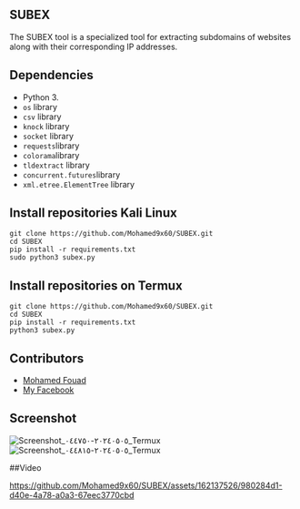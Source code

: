 ## SUBEX
The SUBEX tool is a specialized tool for extracting subdomains of websites along with their corresponding IP addresses.

## Dependencies

- Python 3.
- `os` library
- `csv` library
- `knock` library
- `socket` library                            
- `requests`library
- `colorama`library
- `tldextract` library
- `concurrent.futures`library
- `xml.etree.ElementTree` library

## Install repositories Kali Linux


    git clone https://github.com/Mohamed9x60/SUBEX.git
    cd SUBEX
    pip install -r requirements.txt
    sudo python3 subex.py
    
    


## Install repositories on Termux

    git clone https://github.com/Mohamed9x60/SUBEX.git
    cd SUBEX
    pip install -r requirements.txt
    python3 subex.py
    

## Contributors

- [Mohamed Fouad](https://github.com/Mohamed9x60)
- [My Facebook](https://www.facebook.com/profile.php?id=100014784496206&mibextid=ZbWKwL)
## Screenshot
![Screenshot_٢٠٢٤٠٥٠٥-٠٤٤٧٥٠_Termux](https://github.com/Mohamed9x60/SUBEX/assets/162137526/89d41e98-7c0d-4d6d-b87d-6cecc99a543c)
![Screenshot_٢٠٢٤٠٥٠٥-٠٤٤٨١٥_Termux](https://github.com/Mohamed9x60/SUBEX/assets/162137526/9a0e15f8-1d9a-42e0-b781-905b68fb464c)


##Video

https://github.com/Mohamed9x60/SUBEX/assets/162137526/980284d1-d40e-4a78-a0a3-67eec3770cbd

